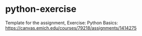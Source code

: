 # python-exercise
Template for the assignment, Exercise: Python Basics: https://canvas.emich.edu/courses/79218/assignments/1414275
